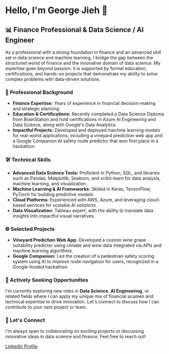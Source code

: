 # Hello, I'm George Jieh 👋

## 📊 Finance Professional & Data Science / AI Engineer

As a professional with a strong foundation in finance and an advanced skill set in data science and machine learning, I bridge the gap between the structured world of finance and the innovative domain of data science. My expertise goes beyond passion; it is supported by formal education, certifications, and hands-on projects that demonstrate my ability to solve complex problems with data-driven solutions.

### 💼 Professional Background
- **Finance Expertise:** Years of experience in financial decision-making and strategic planning.
- **Education & Certifications:** Recently completed a Data Science Diploma from BrainStation and hold certifications in Azure AI Engineering and Data Science, along with Google's Data Analytics.
- **Impactful Projects:** Developed and deployed machine learning models for real-world applications, including a vineyard prediction web app and a Google Companion AI safety route predictor that won first place in a hackathon

### 🛠 Technical Skills
- **Advanced Data Science Tools:** Proficient in Python, SQL, and libraries such as Pandas, Matplotlib, Seaborn, and scikit-learn for data analysis, machine learning, and visualization.
- **Machine Learning & AI Frameworks:** Skilled in Keras, TensorFlow, PyTorch for building predictive models.
- **Cloud Platforms:** Experienced with AWS, Azure, and leveraging cloud-based services for scalable AI solutions.
- **Data Visualization:** Tableau expert, with the ability to translate data insights into impactful visual narratives.

### 🌐 Selected Projects
- **Vineyard Prediction Web App:** Developed a custom wine grape suitability predictor using climate and wine data integrated via APIs and machine learning algorithms.
- **Google Companion:** Led the creation of a pedestrian safety scoring system using AI to improve route navigation for users, recognized in a Google-hosted hackathon.

### 👀 Actively Seeking Opportunities
I'm currently exploring new roles in **Data Science**, **AI Engineering**, or related fields where I can apply my unique mix of financial acumen and technical expertise to drive innovation. Let's connect to discuss how I can contribute to your next project or team.

### 🤝 Let's Connect
I'm always open to collaborating on exciting projects or discussing innovative ideas in data science and finance. Feel free to reach out!

[LinkedIn Profile](https://www.linkedin.com/in/george-jieh/)

<!---
georgejieh/georgejieh is a ✨ special ✨ repository because its `README.md` (this file) appears on your GitHub profile.
You can click the Preview link to take a look at your changes.
--->
